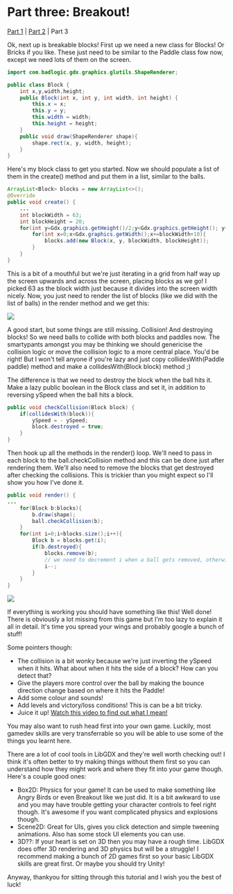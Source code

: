 # Part three: Breakout!
[Part 1](http://tann.space/HelloLibgdx) | [Part 2](http://tann.space/HelloLibgdx/2) | Part 3

Ok, next up is breakable blocks! First up we need a new class for Blocks! Or Bricks if you like. These just need to be similar to the Paddle class fow now, except we need lots of them on the screen. 
```java
import com.badlogic.gdx.graphics.glutils.ShapeRenderer;

public class Block {
    int x,y,width,height;
    public Block(int x, int y, int width, int height) {
        this.x = x;
        this.y = y;
        this.width = width;
        this.height = height;
    }
    public void draw(ShapeRenderer shape){
        shape.rect(x, y, width, height);
    }
}
```
Here's my block class to get you started. Now we should populate a list of them in the create() method and put them in a list, similar to the balls.
```java
ArrayList<Block> blocks = new ArrayList<>();
@Override
public void create() {
    ...
    int blockWidth = 63;
    int blockHeight = 20;
    for(int y=Gdx.graphics.getHeight()/2;y<Gdx.graphics.getHeight(); y+=blockHeight+10){
        for(int x=0;x<Gdx.graphics.getWidth();x+=blockWidth+10){
            blocks.add(new Block(x, y, blockWidth, blockHeight));
        }
    }
}
```
This is a bit of a mouthful but we're just iterating in a grid from half way up the screen upwards and across the screen, placing blocks as we go! I picked 63 as the block width just because it divides into the screen width nicely. Now, you just need to render the list of blocks (like we did with the list of balls) in the render method and we get this:

![](http://tann.space/HelloLibgdx/blocks.gif)

A good start, but some things are still missing. Collision! And destroying blocks! So we need balls to collide with both blocks and paddles now. The smartypants amongst you may be thinking we should genericise the collision logic or move the collision logic to a more central place. You'd be right! But I won't tell anyone if you're lazy and just copy collidesWith(Paddle paddle) method and make a collidesWith(Block block) method ;)

The difference is that we need to destroy the block when the ball hits it. Make a lazy public boolean in the Block class and set it, in addition to reversing ySpeed when the ball hits a block.
```java
public void checkCollision(Block block) {
    if(collidesWith(block)){
        ySpeed = - ySpeed;
        block.destroyed = true;
    }
}
```
Then hook up all the methods in the render() loop. We'll need to pass in each block to the ball.checkCollision method and this can be done just after rendering them. We'll also need to remove the blocks that get destroyed after checking the collisions. This is trickier than you might expect so I'll show you how I've done it.

```java
public void render() {
...
    for(Block b:blocks){
        b.draw(shape);
        ball.checkCollision(b);
    }
    for(int i=0;i<blocks.size();i++){
        Block b = blocks.get(i);
        if(b.destroyed){
            blocks.remove(b);
            // we need to decrement i when a ball gets removed, otherwise we skip a ball!
            i--;
        }
    }
}
```

![](http://tann.space/HelloLibgdx/final.gif)

If everything is working you should have something like this! Well done! There is obviously a lot missing from this game but I'm too lazy to explain it all in detail. It's time you spread your wings and probably google a bunch of stuff!

Some pointers though:
- The collision is a bit wonky because we're just inverting the ySpeed when it hits. What about when it hits the side of a block? How can you detect that?
- Give the players more control over the ball by making the bounce direction change based on where it hits the Paddle!
- Add some colour and sounds!
- Add levels and victory/loss conditions! This is can be a bit tricky.
- Juice it up! [Watch this video to find out what I mean!](https://www.youtube.com/watch?v=Fy0aCDmgnxg)

You may also want to rush head first into your own game. Luckily, most gamedev skills are very transferrable so you will be able to use some of the things you learnt here. 

There are a lot of cool tools in LibGDX and they're well worth checking out! I think it's often better to try making things without them first so you can understand how they might work and where they fit into your game though. Here's a couple good ones:

- Box2D: Physics for your game! It can be used to make something like Angry Birds or even Breakout like we just did. It is a bit awkward to use and you may have trouble getting your character controls to feel right though. It's awesome if you want complicated physics and explosions though.
- Scene2D: Great for UIs, gives you click detection and simple tweening animations. Also has some stock UI elements you can use.
- 3D??: If your heart is set on 3D then you may have a rough time. LibGDX does offer 3D rendering and 3D physics but will be a struggle! I recommend making a bunch of 2D games first so your basic LibGDX skills are great first. Or maybe you should try Unity!

Anyway, thankyou for sitting through this tutorial and I wish you the best of luck!

